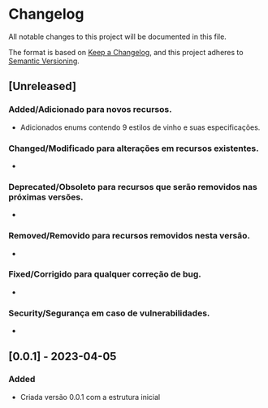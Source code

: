 # Changelog

All notable changes to this project will be documented in this file.

The format is based on [Keep a Changelog](https://keepachangelog.com/en/1.0.0/),
and this project adheres to [Semantic Versioning](https://semver.org/spec/v2.0.0.html).

## [Unreleased]

### Added/Adicionado para novos recursos.
* Adicionados enums contendo 9 estilos de vinho e suas especificações. 

### Changed/Modificado para alterações em recursos existentes.
*

### Deprecated/Obsoleto para recursos que serão removidos nas próximas versões.
*

### Removed/Removido para recursos removidos nesta versão.
*

### Fixed/Corrigido para qualquer correção de bug.
*

### Security/Segurança em caso de vulnerabilidades.
* 

## [0.0.1] - 2023-04-05

### Added
* Criada versão 0.0.1 com a estrutura inicial